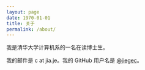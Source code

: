 ```yaml
---
layout: page
date: 1970-01-01
title: 关于
permalink: /about/
---
```


我是清华大学计算机系的一名在读博士生。

我的邮件是 c at jia.je。我的 GitHub 用户名是 [@jiegec](https://github.com/jiegec)。
